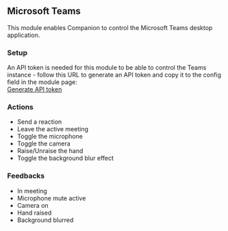 ## Microsoft Teams

This module enables Companion to control the Microsoft Teams desktop application. 

### Setup

An API token is needed for this module to be able to control the Teams instance - follow this URL to generate an API token and copy it to the config field in the module page: <br> <a href='https://support.microsoft.com/en-us/office/connect-to-third-party-devices-in-microsoft-teams-aabca9f2-47bb-407f-9f9b-81a104a883d6' target='_blank'>Generate API token</a>

### Actions

- Send a reaction
- Leave the active meeting
- Toggle the microphone
- Toggle the camera
- Raise/Unraise the hand
- Toggle the background blur effect

### Feedbacks

- In meeting
- Microphone mute active
- Camera on
- Hand raised
- Background blurred